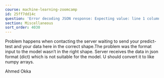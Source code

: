 ```yaml
---
course: machine-learning-zoomcamp
id: 25ff7dd14c
question: 'Error decoding JSON response: Expecting value: line 1 column 1 (char 0)'
section: Miscellaneous
sort_order: 4030
---
```


Problem happens when contacting the server waiting to send your predict-test and your data here in the correct shape.The problem was the format input to the model wasn’t in the right shape. Server receives the data in json format (dict) which is not suitable for the model. U should convert it to like numpy arrays.

Ahmed Okka

